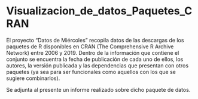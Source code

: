# Visualizacion_de_datos_Paquetes_CRAN

El proyecto “Datos de Miércoles” recopila datos de las descargas de los paquetes de R disponibles en CRAN (The Comprehensive R Archive Network) entre 2006 y 2019. Dentro de la información que contiene el conjunto se encuentra la fecha de publicación de cada uno de ellos, los autores, la versión publicada y las dependencias que presentan con otros paquetes (ya sea para ser funcionales como aquellos con los que se sugiere combinarlos).

Se adjunta al presente un informe realizado sobre dicho paquete de datos.
